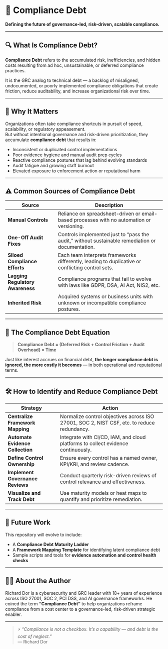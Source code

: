 # 📌 Compliance Debt  
**Defining the future of governance-led, risk-driven, scalable compliance.**

---

## 🔍 What Is Compliance Debt?

**Compliance Debt** refers to the accumulated risk, inefficiencies, and hidden costs resulting from ad hoc, unsustainable, or deferred compliance practices.  

It is the GRC analog to technical debt — a backlog of misaligned, undocumented, or poorly implemented compliance obligations that create friction, reduce auditability, and increase organizational risk over time.

---

## 🧠 Why It Matters

Organizations often take compliance shortcuts in pursuit of speed, scalability, or regulatory appeasement.  
But without intentional governance and risk-driven prioritization, they accumulate **compliance debt** that results in:

- Inconsistent or duplicated control implementations  
- Poor evidence hygiene and manual audit prep cycles  
- Reactive compliance postures that lag behind evolving standards  
- Audit fatigue and growing staff burnout  
- Elevated exposure to enforcement action or reputational harm  

---

## ⚠️ Common Sources of Compliance Debt

| Source | Description |
|--------|-------------|
| **Manual Controls** | Reliance on spreadsheet-driven or email-based processes with no automation or versioning. |
| **One-Off Audit Fixes** | Controls implemented just to “pass the audit,” without sustainable remediation or documentation. |
| **Siloed Compliance Efforts** | Each team interprets frameworks differently, leading to duplicative or conflicting control sets. |
| **Lagging Regulatory Awareness** | Compliance programs that fail to evolve with laws like GDPR, DSA, AI Act, NIS2, etc. |
| **Inherited Risk** | Acquired systems or business units with unknown or incompatible compliance postures. |

---

## 🧮 The Compliance Debt Equation

> **Compliance Debt = (Deferred Risk + Control Friction + Audit Overhead) × Time**

Just like interest accrues on financial debt, **the longer compliance debt is ignored, the more costly it becomes** — in both operational and reputational terms.

---

## 🛠 How to Identify and Reduce Compliance Debt

| Strategy | Action |
|----------|--------|
| **Centralize Framework Mapping** | Normalize control objectives across ISO 27001, SOC 2, NIST CSF, etc. to reduce redundancy. |
| **Automate Evidence Collection** | Integrate with CI/CD, IAM, and cloud platforms to collect evidence continuously. |
| **Define Control Ownership** | Ensure every control has a named owner, KPI/KRI, and review cadence. |
| **Implement Governance Reviews** | Conduct quarterly risk-driven reviews of control relevance and effectiveness. |
| **Visualize and Track Debt** | Use maturity models or heat maps to quantify and prioritize remediation. |

---

## 🧭 Future Work

This repository will evolve to include:
- A **Compliance Debt Maturity Ladder**  
- A **Framework Mapping Template** for identifying latent compliance debt  
- Sample scripts and tools for **evidence automation and control health checks**

---

## 🙋‍♂️ About the Author

Richard Dor is a cybersecurity and GRC leader with 18+ years of experience across ISO 27001, SOC 2, PCI DSS, and AI governance frameworks. He coined the term **“Compliance Debt”** to help organizations reframe compliance from a cost center to a governance-led, risk-driven strategic enabler.

---

> ⚡️ _“Compliance is not a checkbox. It’s a capability — and debt is the cost of neglect.”_  
> — Richard Dor

